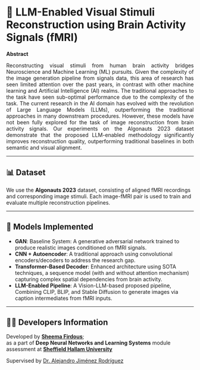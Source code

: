 # 🧠 LLM-Enabled Visual Stimuli Reconstruction using Brain Activity Signals (fMRI)

**Abstract**  
<p align="justify">Reconstructing visual stimuli from human brain activity bridges Neuroscience and Machine Learning (ML) pursuits. Given the complexity of the image generation pipeline from signals data, this area of research has seen limited attention over the past years, in contrast with other machine learning and Artificial Intelligence (AI) realms. The traditional approaches to the task have seen sub-optimal performance due to the complexity of the task. The current research in the AI domain has evolved with the revolution of Large Language Models (LLMs), outperforming the traditional approaches in many downstream procedures. However, these models have not been fully explored for the task of image reconstruction from brain activity signals. Our experiments on the Algonauts 2023 dataset demonstrate that the proposed LLM-enabled methodology significantly improves reconstruction quality, outperforming traditional baselines in both semantic and visual alignment.
</p>

---

## 📊 Dataset

We use the **Algonauts 2023** dataset, consisting of aligned fMRI recordings and corresponding image stimuli. Each image-fMRI pair is used to train and evaluate multiple reconstruction pipelines.

---

## 🧠 Models Implemented

- **GAN**: Baseline System: A generative adversarial network trained to produce realistic images conditioned on fMRI signals.
- **CNN + Autoencoder**: A traditional approach using convolutional encoders/decoders to address the research gap.
- **Transformer-Based Decoder**: Enhanced architecture using SOTA techniques, a sequence model (with and without attention mechanism) capturing complex spatial dependencies from brain activity.
- **LLM-Enabled Pipeline**: A Vision-LLM-based proposed pipeline, Combining CLIP, BLIP, and Stable Diffusion to generate images via caption intermediates from fMRI inputs.

---
## 👩‍💻 Developers Information

Developed by **[Sheema Firdous](https://www.linkedin.com/in/sheema-firdous-67b9b8181/)**;  
as a part of **Deep Neural Networks and Learning Systems** module assessment  at **[Sheffield Hallam University](https://www.shu.ac.uk/)**

Supervised by [Dr. Alejandro Jiménez Rodríguez](https://www.linkedin.com/in/aljiro/)
